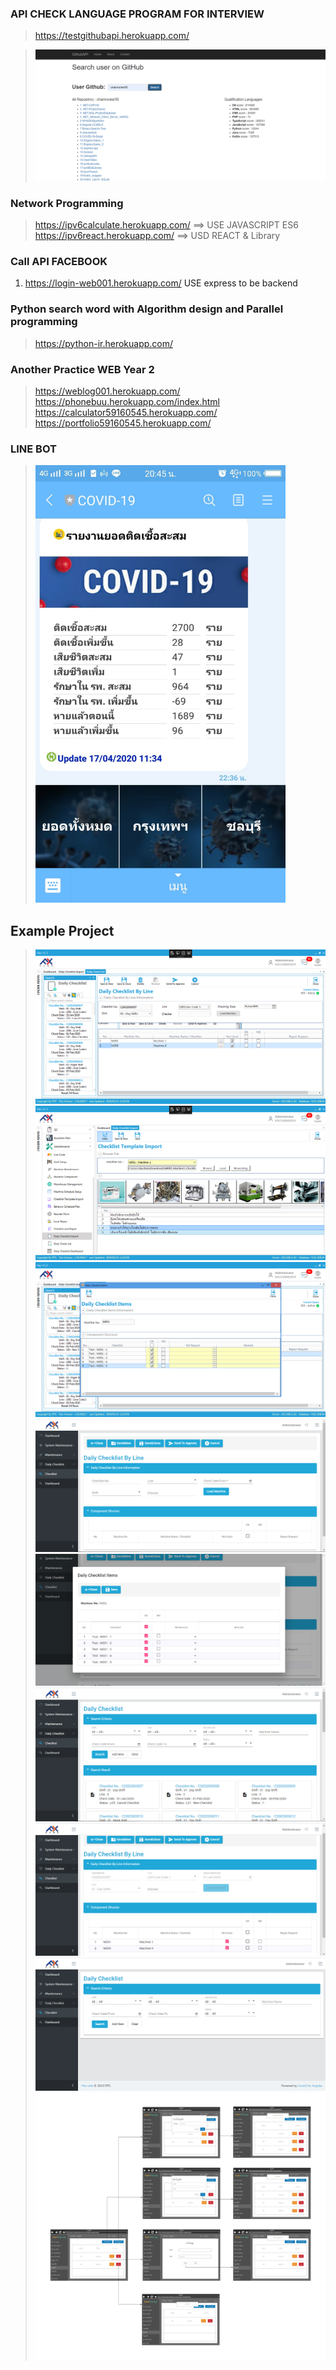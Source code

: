 ### API CHECK LANGUAGE PROGRAM FOR INTERVIEW 

> https://testgithubapi.herokuapp.com/

> ![Image of Program GIT](https://github.com/chainrocker55/LINK-PROJECT/blob/master/Interface%20Flex/GIT_API.png)

### Network Programming

> https://ipv6calculate.herokuapp.com/ ==> USE JAVASCRIPT ES6
> https://ipv6react.herokuapp.com/ ==> USD REACT & Library


### Call API FACEBOOK

1. https://login-web001.herokuapp.com/ USE express to be backend


### Python search word with Algorithm design and Parallel programming 

> https://python-ir.herokuapp.com/


### Another Practice WEB Year 2

> https://weblog001.herokuapp.com/
> https://phonebuu.herokuapp.com/index.html
> https://calculator59160545.herokuapp.com/
> https://portfolio59160545.herokuapp.com/

### LINE BOT
> <img src="https://github.com/chainrocker55/LINK-PROJECT/blob/master/Interface%20Flex/LINEBOT.jpg" height="700" width="400">


## Example Project 

> ![Image of Program Flex1](https://github.com/chainrocker55/LINK-PROJECT/blob/master/Interface%20Flex/Checklist%20By%20Line.PNG)
> ![Image of Program Flex2](https://github.com/chainrocker55/LINK-PROJECT/blob/master/Interface%20Flex/Checklist%20Import_winform.PNG)
> ![Image of Program Flex3](https://github.com/chainrocker55/LINK-PROJECT/blob/master/Interface%20Flex/Checlist%20Item_Win.PNG)
> ![Image of Program Flex4](https://github.com/chainrocker55/LINK-PROJECT/blob/master/Interface%20Flex/OnAddChecklist.PNG)
> ![Image of Program Flex5](https://github.com/chainrocker55/LINK-PROJECT/blob/master/Interface%20Flex/OnDoubleClickRow.PNG)
> ![Image of Program Flex6](https://github.com/chainrocker55/LINK-PROJECT/blob/master/Interface%20Flex/OnSearch.PNG)
> ![Image of Program Flex7](https://github.com/chainrocker55/LINK-PROJECT/blob/master/Interface%20Flex/OnSelectChecklist.PNG)
> ![Image of Program Flex8](https://github.com/chainrocker55/LINK-PROJECT/blob/master/Interface%20Flex/SearchCriteria.PNG)
> ![Image of Program Examinete](https://github.com/chainrocker55/LINK-PROJECT/blob/master/Interface%20Flex/bLPilVWH._kw.png)
